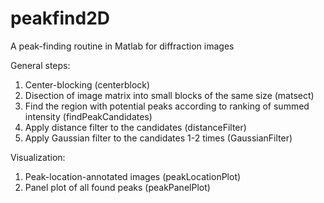 # peakfind2D
A peak-finding routine in Matlab for diffraction images

General steps:
1. Center-blocking (centerblock)
2. Disection of image matrix into small blocks of the same size (matsect)
3. Find the region with potential peaks according to ranking of summed intensity (findPeakCandidates)
4. Apply distance filter to the candidates (distanceFilter)
5. Apply Gaussian filter to the candidates 1-2 times (GaussianFilter)

Visualization:
1. Peak-location-annotated images (peakLocationPlot)
2. Panel plot of all found peaks (peakPanelPlot)
